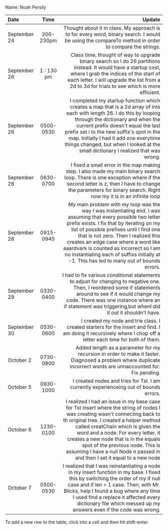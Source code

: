 Name: Noah Persily

| Date         |    Time    |                                                                                                                                                                                                                                                                                                                                                                                                                       Update |
|:-------------|:----------:|-----------------------------------------------------------------------------------------------------------------------------------------------------------------------------------------------------------------------------------------------------------------------------------------------------------------------------------------------------------------------------------------------------------------------------:|
| September 24 | 200-230pm  |                                                                                                                                                                                                                                                                           Thought about it in class. My approach is to for every word, binary search. I would be using the compareTo method in order to compare the strings. |
| September 26 | 1 : 130 pm |                                                                                                                                                                    Class time, thought of way to upgrade binary search so I do 26 partitions instead. It would have a startup cost, where I grab the indices of the start of each letter. I will upgrade the list from a 2d to 3d for trials to see which is more efficient. |
| September 26 | 0500-0530  |                                               I completed my startup function which creates a map that is a 2d array of ints each with length 26. I do this by looping through the dictionary and when the current prefix doesn't equal the last prefix set i to the new suffix's spot in the map. Initially I had it add one everytime things changed, but when I looked at the small dictionary I realized that was wrong. |
| September 26 | 0630-0700  |                                                                                                                                                                                 I fixed a small error in the map making step. I also made my main binary search loop. There is one exception where if the second letter is z, then I have to change the parameters for binary search. Right now my it is in an infinite loop |
| September 28 | 0915-0945  | My main problem with my loop was the way I was instantiating end. I was assuming that every possible two letter prefix exists. I fix that by iterating on my list of possible prefixes until I find one that is not zero. Then I realized this creates an edge case where a word like aaardvark is counted as incorrect so I am no instantiating each of suffixs initially at -1. This has led to many out of bounds errors. |
| September 29 | 0330-0400  |                                                                                                                                                       I had to fix various conditional statements to adjust for changing to negative one. Then, I reordered some if statements around to see if it would change my code. There was one instance where an if statement was triggering,but whenI did it out it shouldn't have. |
| September 30 | 0530-0600  |                                                                                                                                                                                                                                                                I created my node and trie class. I created starters for the insert and find. I am doing it recursively where I chop off a letter each time for both of them. |
| October 2    | 0730-0800  |                                                                                                                                                                                                                                                              Added length as a parameter for my recursion in order to make it faster. Diagnosed a problem where duplicate incorrect words are unnaccounted for. Fix pending. |
| October 5    | 0930-1000  |                                                                                                                                                                                                                                                                                                                                        I created nodes and tries for Tst. I am currently experienceing out of bounds errors. |
| October 6    | 1230-0100  |                 I realized I had an issue in my base case for Tst insert where the string of nodes I was creating wasn't connecting back to th original tree. I created a helper method called creatChain which is given the word and a node. For every letter, it creates a new node that is in the equals spot of the previous node. This is assuming I have a null Node n passed in and then I set it equal to a new node |
| October 7    | 0500-0530  |                                                                                           I realized that I was reinstantiating a node in my insert function in my base. I fixed this by switching the order of my if null case and if len = 1 case. Then, with Mr. Blicks, help I found a bug where any time I used find a replace it affected every dictionary file which messed up my answers even if the code was wrong. |





To add a new row to the table, click into a cell and then hit shift-enter.